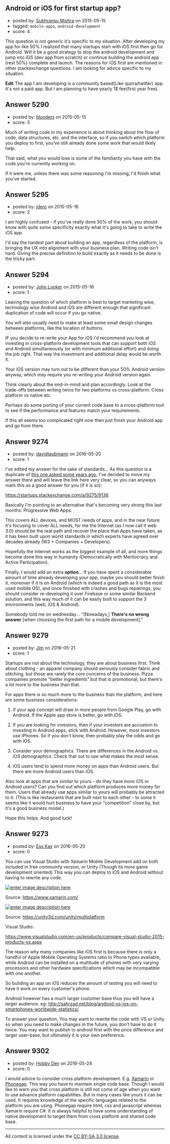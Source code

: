 ## Android or iOS for first startup app?

- posted by: [Subhransu Mishra](https://stackexchange.com/users/117429/subhransu-mishra) on 2015-05-15
- tagged: `mobile-apps`, `android-development`
- score: 4

<p>This question is not generic it's specific to my situation. After developing my app for like  50% I realized that many startups start with iOS first then go for Android. Will it be a good strategy to stop the android development and jump into iOS (dev app from scratch) or continue building the android app (rest 50%) complete and launch. The reasons for iOS first are mentioned in other stackexchange questions. I am looking for advice specific to my situation.</p>

<p><strong>Edit</strong>
The app I am developing is a community based(Like quora/twitter) app. It's not a paid app. But I am planning to have yearly 1$ fee(first year free). </p>



## Answer 5290

- posted by: [blunders](https://stackexchange.com/users/216182/blunders) on 2015-05-15
- score: 3

<p>Much of writing code in my experience is about thinking about the flow of code, data structures, etc. and the interface, so if you switch which platform you deploy to first, you've still already done some work that would likely help. </p>

<p>That said, what you would lose is some of the familiarity you have with the code you're currently working on.</p>

<p>If it were me, unless there was some reasoning I'm missing, I'd finish what you've started.</p>



## Answer 5295

- posted by: [jdero](https://stackexchange.com/users/1972448/jdero) on 2015-05-16
- score: 2

<p>I am highly confused - if you've really done 50% of the work, you should know with quite some specificity exactly what it's going to take to write the iOS app.</p>

<p>I'd say the hardest part about building an app, regardless of the platform, is bringing the UX into alignment with your business plan. Writing code isn't hard. Giving the precise definition to build exactly as it needs to be done is the tricky part.</p>



## Answer 5294

- posted by: [John Looker](https://stackexchange.com/users/5196682/john-looker) on 2015-05-16
- score: 1

<p>Leaving the question of which platform is best to target marketing wise, technology wise Android and iOS are different enough that significant duplication of code will occur if you go native. </p>

<p>You will also usually need to make at least some small design changes between platforms, like the location of buttons.</p>

<p>IF you decide to re-write your App for iOS i'd recommend you look at investing in cross-platform development tools that can support both iOS and Android simultaneously (or with minimum additional effort) and doing the job right. That way the investment and additional delay would be worth it.</p>

<p>Your iOS version may turn out to be different than your 50% Android version anyway, which may require you re-writing your Android version again.</p>

<p>Think clearly about the end-in-mind and plan accordingly.
Look at the trade-offs between writing twice for two platforms vs cross-platform.
Cross platform vs native etc.</p>

<p>Perhaps do some porting of your current code base to a cross-platform tool to see if the performance and features match your requirements.</p>

<p>If this all seems too complicated right now then just finish your Android app and go from there.</p>



## Answer 9274

- posted by: [davidtaubmann](https://stackexchange.com/users/2167306/davidtaubmann) on 2016-05-20
- score: 1

<p>I've edited my answer for the sake of standards... As this question is a duplicate of <a href="https://startups.stackexchange.com/a/9275/9136">this one asked some years ago</a>, I've decided to move my answer there and will leave the link here very clear, so you can anyways mark this as a good answer for you (if it is so):</p>

<p><a href="https://startups.stackexchange.com/a/9275/9136">https://startups.stackexchange.com/a/9275/9136</a></p>

<p>Basically I'm pointing to an alternative that's becoming very strong this last months: Progressive Web Apps.</p>

<p>This covers ALL devices, and MOST needs of apps, and in the near future it's focusing to cover ALL needs, for me the Internet (as I now call it web 3.0) should be the real path and recover the place that Apps have taken, as it has been built upon world standards in which experts have agreed over decades already (W3 + Companies + Developers). </p>

<p>Hopefully the Internet works as the biggest example of all, and more things become done this way in humanity (Democratically with Meritocracy and Active Participation).</p>

<p>Finally, I would add an extra <strong>option</strong>... If you have spent a considerable amount of time already developing your app, maybe you should better finish it, moreover if it is on Android (which is indeed a good path as it is the most used mobile OS), and once finished with crashes and bugs repairings, you should consider re-developing it over Firebase or some similar Backend solution, and this way much of it can be easily built to support the 3 environments (web, iOS &amp; Android).</p>

<p>Somebody told me on wednesday... "[Nowadays,] <strong>There's no wrong answer</strong> [when choosing the first path for a mobile development]."</p>



## Answer 9279

- posted by: [Jim](https://stackexchange.com/users/351236/jim) on 2016-05-21
- score: 1

<p>Startups are not about the technology, they are about business first. Think about clothing - an apparel company should seriously consider fabric and stitching, but those are rarely the core concerns of the business. Pizza companies promote "better ingredients" but that is promotional, but there's a lot more to the business than that. </p>

<p>For apps there is so much more to the business than the platform, and here are some business considerations:</p>

<ol>
<li><p>If your app concept will draw in more people from Google Play, go with Android. If the Apple app store is better, go with iOS. </p></li>
<li><p>If you are looking for investors, then if your investors are accustom to investing in Android apps, stick with Android. However, most investors use iPhones. So if you don't know, then probably play the odds and go with iOS. </p></li>
<li><p>Consider your demographics. There are differences in the Android vs. iOS demographics. Check that out to see what makes the most sense. </p></li>
<li><p>iOS users tend to spend more money on apps than Android users. But there are more Android users than iOS. </p></li>
</ol>

<p>Also look at apps that are similar to yours - do they have more iOS or Android users? Can you find out which platform produces more money for them. Users that already use apps similar to yours will probably be attracted to it. (This is like restaurants that are built next to each other - to some it seems like it would hurt business to have your "competition" close by, but it's a good business model.)</p>

<p>Hope this helps. And good luck!</p>



## Answer 9273

- posted by: [Ess Kay](https://stackexchange.com/users/2619138/ess-kay) on 2016-05-20
- score: 0

<p>You can use Visual Studio with Xamarin Mobile Development add on both included in free community version, or Unity (Though its more game development oriented)
This way you can deploy to iOS and Android without having to rewrite any code.</p>

<p><a href="https://i.stack.imgur.com/LhQpZ.jpg" rel="nofollow noreferrer"><img src="https://i.stack.imgur.com/LhQpZ.jpg" alt="enter image description here"></a></p>

<p>Source: <a href="https://www.xamarin.com/" rel="nofollow noreferrer">https://www.xamarin.com/</a></p>

<p><a href="https://i.stack.imgur.com/MvQ9z.jpg" rel="nofollow noreferrer"><img src="https://i.stack.imgur.com/MvQ9z.jpg" alt="enter image description here"></a></p>

<p>Source: <a href="https://unity3d.com/unity/multiplatform" rel="nofollow noreferrer">https://unity3d.com/unity/multiplatform</a></p>

<p>Visual Studio:</p>

<p><a href="https://www.visualstudio.com/en-us/products/compare-visual-studio-2015-products-vs.aspx" rel="nofollow noreferrer">https://www.visualstudio.com/en-us/products/compare-visual-studio-2015-products-vs.aspx</a></p>

<p>The reason why many companies like iOS first is because there is only a handful of Apple Mobile Operating Systems ratio to Phone types available, while Android can be installed on a multitude of phones with very varying processors and other hardware specifications which may be incompatible with one another.</p>

<p>So building an app on iOS reduces the amount of testing you will need to have it work on every customer's phone.</p>

<p>Android however has a much larger customer base thus you will have a larger audience.
eg: <a href="http://sahrzad.net/blog/android-vs-ios-on-smartphones-worldwide-statistics/" rel="nofollow noreferrer">http://sahrzad.net/blog/android-vs-ios-on-smartphones-worldwide-statistics/</a></p>

<p>To answer your question, You may want to rewrite the code with VS or Unity so when you need to make changes in the future, you don't have to do it twice.
You may want to publish to android first with the price difference and larger user-base, but ultimately it is your own preference.</p>



## Answer 9302

- posted by: [Hobby Dev](https://stackexchange.com/users/4995745/hobby-dev) on 2016-05-24
- score: 0

<p>I would advice to consider cross platform development. E.g. <a href="https://www.xamarin.com/" rel="nofollow">Xamarin</a> or <a href="http://phonegap.com/" rel="nofollow">Phonegap</a>. This way you have to maintain single code base. Though I would like to warn you that cross platform is still not come of age when you want to use advance platform capabilities. But in many cases like yours it can be used. It requires knowledge of the specific languages related to the platform you are using. Phonegap require html, css and javascript whereas Xamarin require C#. It is always helpful to have some understanding of native development to target them from cross platform and shared code base.</p>




---

All content is licensed under the [CC BY-SA 3.0 license](https://creativecommons.org/licenses/by-sa/3.0/).
